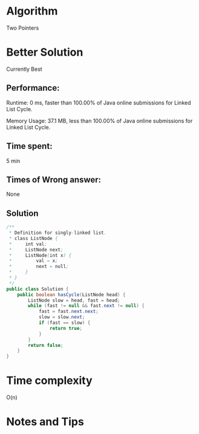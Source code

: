 # Algorithm

Two Pointers

# Better Solution

Currently Best

## Performance:

Runtime: 0 ms, faster than 100.00% of Java online submissions for Linked List Cycle.

Memory Usage: 37.1 MB, less than 100.00% of Java online submissions for Linked List Cycle.

## Time spent:

5 min 

## Times of Wrong answer:

None

## Solution

```java
/**
 * Definition for singly-linked list.
 * class ListNode {
 *     int val;
 *     ListNode next;
 *     ListNode(int x) {
 *         val = x;
 *         next = null;
 *     }
 * }
 */
public class Solution {
    public boolean hasCycle(ListNode head) {
        ListNode slow = head, fast = head;
        while (fast != null && fast.next != null) {
            fast = fast.next.next;
            slow = slow.next;
            if (fast == slow) {
                return true;
            }
        }
        return false;
    }
}
```

# Time complexity

O(n)

# Notes and Tips

